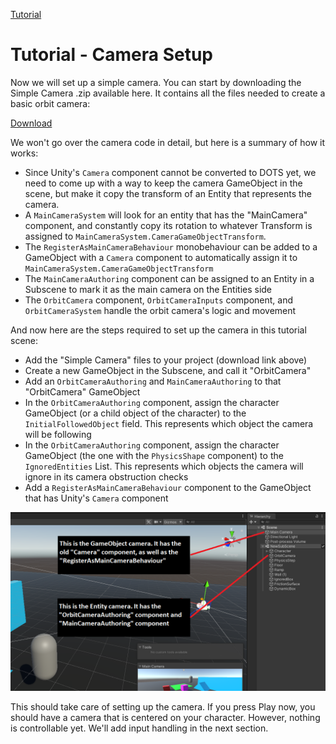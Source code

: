 
[Tutorial](../tutorial.md)

# Tutorial - Camera Setup

Now we will set up a simple camera. You can start by downloading the Simple Camera .zip available here. It contains all the files needed to create a basic orbit camera:

[Download](../Downloads/Rival_SimpleCamera.zip)

We won't go over the camera code in detail, but here is a summary of how it works:
- Since Unity's `Camera` component cannot be converted to DOTS yet, we need to come up with a way to keep the camera GameObject in the scene, but make it copy the transform of an Entity that represents the camera.
- A `MainCameraSystem` will look for an entity that has the "MainCamera" component, and constantly copy its rotation to whatever Transform is assigned to `MainCameraSystem.CameraGameObjectTransform`.
- The `RegisterAsMainCameraBehaviour` monobehaviour can be added to a GameObject with a `Camera` component to automatically assign it to `MainCameraSystem.CameraGameObjectTransform`
- The `MainCameraAuthoring` component can be assigned to an Entity in a Subscene to mark it as the main camera on the Entities side
- The `OrbitCamera` component, `OrbitCameraInputs` component, and `OrbitCameraSystem` handle the orbit camera's logic and movement

And now here are the steps required to set up the camera in this tutorial scene:
- Add the "Simple Camera" files to your project (download link above)
- Create a new GameObject in the Subscene, and call it "OrbitCamera"
- Add an `OrbitCameraAuthoring` and `MainCameraAuthoring` to that "OrbitCamera" GameObject
- In the `OrbitCameraAuthoring` component, assign the character GameObject (or a child object of the character) to the `InitialFollowedObject` field. This represents which object the camera will be following
- In the `OrbitCameraAuthoring` component, assign the character GameObject (the one with the `PhysicsShape` component) to the `IgnoredEntities` List. This represents which objects the camera will ignore in its camera obstruction checks
- Add a `RegisterAsMainCameraBehaviour` component to the GameObject that has Unity's `Camera` component

![](../Images/tutorial_camera_setup.png)

This should take care of setting up the camera. If you press Play now, you should have a camera that is centered on your character. However, nothing is controllable yet. We'll add input handling in the next section.
